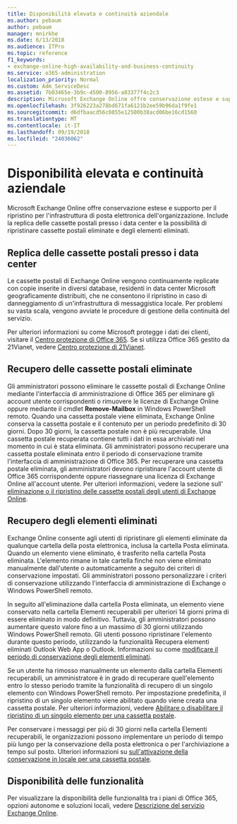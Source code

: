 ```yaml
---
title: Disponibilità elevata e continuità aziendale
ms.author: pebaum
author: pebaum
manager: mnirkhe
ms.date: 6/13/2018
ms.audience: ITPro
ms.topic: reference
f1_keywords:
- exchange-online-high-availability-and-business-continuity
ms.service: o365-administration
localization_priority: Normal
ms.custom: Adm_ServiceDesc
ms.assetid: 7b03465e-3b9c-4500-8956-a83377f4c2c3
description: Microsoft Exchange Online offre conservazione estese e supporto per il ripristino per l'infrastruttura di posta elettronica dell'organizzazione. Include la replica delle cassette postali presso i data center e la possibilità di ripristinare cassette postali eliminate e degli elementi eliminati.
ms.openlocfilehash: 3f926223a278bd671fa6121b2ee59b96da1f9fe1
ms.sourcegitcommit: d6dfbaacd56c0855e12500b38acd06be16cd1560
ms.translationtype: MT
ms.contentlocale: it-IT
ms.lasthandoff: 09/19/2018
ms.locfileid: "24036062"
---
```

# <a name="high-availability-and-business-continuity"></a>Disponibilità elevata e continuità aziendale

Microsoft Exchange Online offre conservazione estese e supporto per il ripristino per l'infrastruttura di posta elettronica dell'organizzazione. Include la replica delle cassette postali presso i data center e la possibilità di ripristinare cassette postali eliminate e degli elementi eliminati.
  
## <a name="mailbox-replication-at-data-centers"></a>Replica delle cassette postali presso i data center

Le cassette postali di Exchange Online vengono continuamente replicate con copie inserite in diversi database, residenti in data center Microsoft geograficamente distribuiti, che ne consentono il ripristino in caso di danneggiamento di un'infrastruttura di messaggistica locale. Per problemi su vasta scala, vengono avviate le procedure di gestione della continuità del servizio.
  
Per ulteriori informazioni su come Microsoft protegge i dati dei clienti, visitare il [Centro protezione di Office 365](https://go.microsoft.com/fwlink/p/?LinkId=299135). Se si utilizza Office 365 gestito da 21Vianet, vedere [Centro protezione di 21Vianet](http://www.21vbluecloud.com/office365/trustcenter/onlineservices.mdl).
  
## <a name="deleted-mailbox-recovery"></a>Recupero delle cassette postali eliminate

Gli amministratori possono eliminare le cassette postali di Exchange Online mediante l'interfaccia di amministrazione di Office 365 per eliminare gli account utente corrispondenti o rimuovere le licenze di Exchange Online oppure mediante il cmdlet **Remove-Mailbox** in Windows PowerShell remoto. Quando una cassetta postale viene eliminata, Exchange Online conserva la cassetta postale e il contenuto per un periodo predefinito di 30 giorni. Dopo 30 giorni, la cassetta postale non è più recuperabile. Una cassetta postale recuperata contiene tutti i dati in essa archiviati nel momento in cui è stata eliminata. Gli amministratori possono recuperare una cassetta postale eliminata entro il periodo di conservazione tramite l'interfaccia di amministrazione di Office 365. Per recuperare una cassetta postale eliminata, gli amministratori devono ripristinare l'account utente di Office 365 corrispondente oppure riassegnare una licenza di Exchange Online all'account utente. Per ulteriori informazioni, vedere la sezione sull' [eliminazione o il ripristino delle cassette postali degli utenti di Exchange Online](https://go.microsoft.com/fwlink/p/?LinkId=286992).
  
## <a name="deleted-item-recovery"></a>Recupero degli elementi eliminati

Exchange Online consente agli utenti di ripristinare gli elementi eliminate da qualunque cartella della posta elettronica, inclusa la cartella Posta eliminata. Quando un elemento viene eliminato, è trasferito nella cartella Posta eliminata. L'elemento rimane in tale cartella finché non viene eliminato manualmente dall'utente o automaticamente a seguito dei criteri di conservazione impostati. Gli amministratori possono personalizzare i criteri di conservazione utilizzando l'interfaccia di amministrazione di Exchange o Windows PowerShell remoto.
  
In seguito all'eliminazione dalla cartella Posta eliminata, un elemento viene conservato nella cartella Elementi recuperabili per ulteriori 14 giorni prima di essere eliminato in modo definitivo. Tuttavia, gli amministratori possono aumentare questo valore fino a un massimo di 30 giorni utilizzando Windows PowerShell remoto. Gli utenti possono ripristinare l'elemento durante questo periodo, utilizzando la funzionalità Recupera elementi eliminati Outlook Web App o Outlook. Informazioni su come [modificare il periodo di conservazione degli elementi eliminati](https://go.microsoft.com/fwlink/p/?LinkId=286940).
  
Se un utente ha rimosso manualmente un elemento dalla cartella Elementi recuperabili, un amministratore è in grado di recuperare quell'elemento entro lo stesso periodo tramite la funzionalità di recupero di un singolo elemento con Windows PowerShell remoto. Per impostazione predefinita, il ripristino di un singolo elemento viene abilitato quando viene creata una cassetta postale. Per ulteriori informazioni, vedere [Abilitare o disabilitare il ripristino di un singolo elemento per una cassetta postale](https://go.microsoft.com/fwlink/p/?LinkID=286941).
  
Per conservare i messaggi per più di 30 giorni nella cartella Elementi recuperabili, le organizzazioni possono implementare un periodo di tempo più lungo per la conservazione della posta elettronica o per l'archiviazione a tempo sul posto. Ulteriori informazioni su [sull'attivazione della conservazione in locale per una cassetta postale](https://go.microsoft.com/fwlink/p/?LinkId=271746).
  
## <a name="feature-availability"></a>Disponibilità delle funzionalità

Per visualizzare la disponibilità delle funzionalità tra i piani di Office 365, opzioni autonome e soluzioni locali, vedere [Descrizione del servizio Exchange Online](exchange-online-service-description.md).
  

